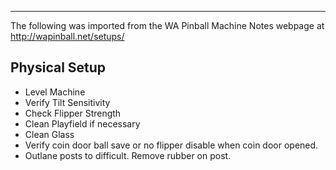 ***
The following was imported from the WA Pinball Machine Notes webpage at http://wapinball.net/setups/
## Physical Setup
-   Level Machine
-   Verify Tilt Sensitivity
-   Check Flipper Strength
-   Clean Playfield if necessary
-   Clean Glass
-   Verify coin door ball save or no flipper disable when coin door opened.
-   Outlane posts to difficult. Remove rubber on post.
